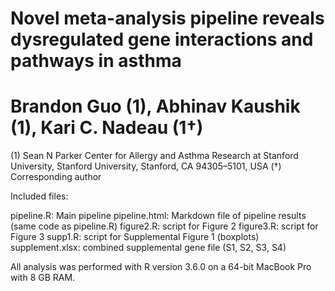 # Novel meta-analysis pipeline reveals dysregulated gene interactions and pathways in asthma

# Brandon Guo (1), Abhinav Kaushik (1), Kari C. Nadeau (1†)
(1) Sean N Parker Center for Allergy and Asthma Research at Stanford University, Stanford University, Stanford, CA 94305–5101, USA
(†) Corresponding author


Included files: 

pipeline.R: Main pipeline
pipeline.html: Markdown file of pipeline results (same code as pipeline.R)
figure2.R: script for Figure 2
figure3.R: script for Figure 3
supp1.R: script for Supplemental Figure 1 (boxplots)
supplement.xlsx: combined supplemental gene file (S1, S2, S3, S4)


All analysis was performed with R version 3.6.0 on a 64-bit MacBook Pro with 8 GB RAM. 
